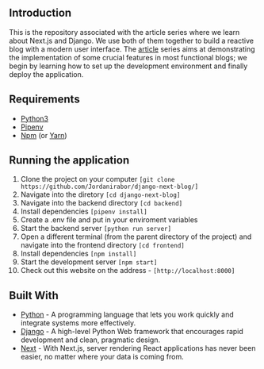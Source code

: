 ## Introduction

This is the repository associated with the article series where we learn about Next.js and Django. 
We use both of them together to build a reactive blog with a modern user interface. The [article]('https://scotch.io/preview/building-a-modern-blog-with-django-and-nextjs-part-1) series aims at demonstrating the implementation of some crucial features in most functional blogs; we begin by learning how to set up the development environment and finally deploy the application. 

## Requirements
* [Python3](https://www.python.org/download/releases/3.0/)
* [Pipenv](https://pypi.org/project/pipenv/)
* [Npm](https://www.npmjs.com/) (or [Yarn](https://yarnpkg.com/en/))

## Running the application
1. Clone the project on your computer ```[git clone https://github.com/Jordanirabor/django-next-blog/]```
2. Navigate into the diretory ```[cd django-next-blog]```
3. Navigate into the backend directory ```[cd backend]```
4. Install dependencies ```[pipenv install]```
5. Create a .env file and put in your enviroment variables
6. Start the backend server ```[python run server]```
7. Open a different terminal (from the parent directory of the project) and navigate into the frontend directory ```[cd frontend]```
8. Install dependencies ```[npm install]```
9. Start the development server ```[npm start]```
10. Check out this website on the address - ```[http://localhost:8000]```

## Built With

* [Python](https://www.python.org/) - A programming language that lets you work quickly and integrate systems more effectively.
* [Django](http://djangoproject.org/) - A high-level Python Web framework that encourages rapid development and clean, pragmatic design.
* [Next](https://nextjs.org/) - With Next.js, server rendering React applications has never been easier, no matter where your data is coming from.